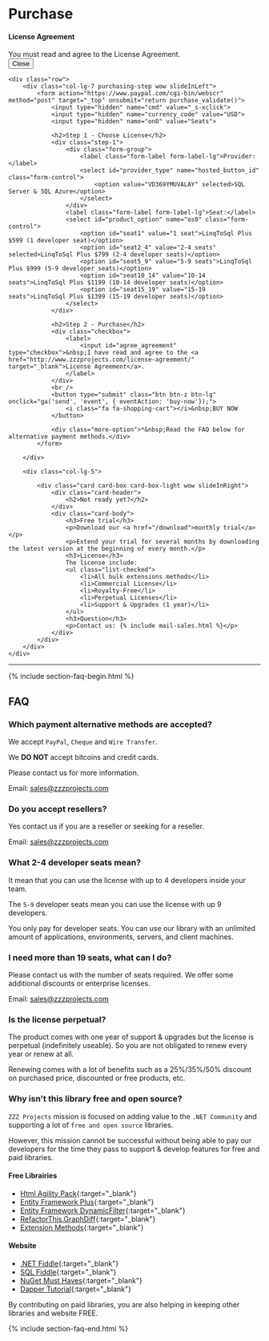 # Purchase

<!-- validation !-->
<div id="error_validation" class="modal fade" tabindex="-1" role="dialog" aria-labelledby="modal_agreement" aria-hidden="true">
	<div class="modal-dialog" role="document">
		<div class="modal-content">
			<div class="modal-header">
				<h4 class="modal-title" id="modal_agreement">License Agreement</h4>
			</div>
			<div class="modal-body bg-danger">
				You must read and agree to the License Agreement.
			</div>
			<div class="modal-footer">
				<button type="button" class="btn btn-z" data-dismiss="modal">Close</button>
			</div>
		</div>
	</div>
</div>


<div class="container">

	<div class="row">
		<div class="col-lg-7 purchasing-step wow slideInLeft">
			<form action="https://www.paypal.com/cgi-bin/webscr" method="post" target="_top" onsubmit="return purchase_validate()">
				<input type="hidden" name="cmd" value="_s-xclick">
				<input type="hidden" name="currency_code" value="USD">
				<input type="hidden" name="on0" value="Seats">
				
				<h2>Step 1 - Choose License</h2>
				<div class="step-1">
					<div class="form-group">
						<label class="form-label form-label-lg">Provider:</label> 
						<select id="provider_type" name="hosted_button_id" class="form-control">
							<option value="VD369YMUVALAY" selected>SQL Server & SQL Azure</option>			
						</select> 
					</div>
					<label class="form-label form-label-lg">Seat:</label> 
					<select id="product_option" name="os0" class="form-control">
						<option id="seat1" value="1 seat">LinqToSql Plus $599 (1 developer seat)</option>
						<option id="seat2_4" value="2-4 seats" selected>LinqToSql Plus $799 (2-4 developer seats)</option>
						<option id="seat5_9" value="5-9 seats">LinqToSql Plus $999 (5-9 developer seats)</option>
						<option id="seat10_14" value="10-14 seats">LinqToSql Plus $1199 (10-14 developer seats)</option>
						<option id="seat15_19" value="15-19 seats">LinqToSql Plus $1399 (15-19 developer seats)</option>
					</select> 
				</div>
				
				<h2>Step 2 - Purchase</h2>
				<div class="checkbox">
					<label>
						<input id="agree_agreement" type="checkbox">&nbsp;I have read and agree to the <a href="http://www.zzzprojects.com/license-agreement/" target="_blank">License Agreement</a>.
					</label>
				</div>
				<br />
				<button type="submit" class="btn btn-z btn-lg" onclick="ga('send', 'event', { eventAction: 'buy-now'});">
					<i class="fa fa-shopping-cart"></i>&nbsp;BUY NOW
				</button>
				
				<div class="more-option">*&nbsp;Read the FAQ below for alternative payment methods.</div>				
			</form>
			
		</div>
	
		<div class="col-lg-5">
		
			<div class="card card-box card-box-light wow slideInRight">
				<div class="card-header">
					<h2>Not ready yet?</h2>
				</div>
				<div class="card-body">
					<h3>Free trial</h3>
					<p>Download our <a href="/download">monthly trial</a></p>
					<p>Extend your trial for several months by downloading the latest version at the beginning of every month.</p>
					<h3>License</h3>
					The license include:
					<ul class="list-checked">
						<li>All bulk extensions methods</li>
						<li>Commercial License</li>
						<li>Royalty-Free</li>
						<li>Perpetual Licenses</li>
						<li>Support & Upgrades (1 year)</li>
					</ul>
					<h3>Question</h3>
					<p>Contact us: {% include mail-sales.html %}</p>
				</div>
			</div>
		</div>
	</div>
</div>

---

<div class="container section-faq wow slideInLeft">
{% include section-faq-begin.html %}

## FAQ

### Which payment alternative methods are accepted?
We accept `PayPal`, `Cheque` and `Wire Transfer`.

We **DO NOT** accept bitcoins and credit cards.

Please contact us for more information.

Email: <a href="mailto:sales@zzzprojects.com">sales@zzzprojects.com</a>

### Do you accept resellers?
Yes contact us if you are a reseller or seeking for a reseller.

Email: <a href="mailto:sales@zzzprojects.com">sales@zzzprojects.com</a>

### What 2-4 developer seats mean?
It mean that you can use the license with up to 4 developers inside your team.

The `5-9` developer seats mean you can use the license with up 9 developers.

You only pay for developer seats. You can use our library with an unlimited amount of applications, environments, servers, and client machines.

### I need more than 19 seats, what can I do?
Please contact us with the number of seats required. We offer some additional discounts or enterprise licenses.

Email: <a href="mailto:sales@zzzprojects.com">sales@zzzprojects.com</a>

### Is the license perpetual?
The product comes with one year of support & upgrades but the license is perpetual (indefinitely useable). So you are not obligated to renew every year or renew at all.

Renewing comes with a lot of benefits such as a 25%/35%/50% discount on purchased price, discounted or free products, etc.

### Why isn't this library free and open source?
`ZZZ Projects` mission is focused on adding value to the `.NET Community` and supporting a lot of `free and open source` libraries.

However, this mission cannot be successful without being able to pay our developers for the time they pass to support & develop features for free and paid libraries.

#### Free Librairies

- [Html Agility Pack](http://html-agility-pack.net/){:target="_blank"}
- [Entity Framework Plus](http://entityframework-plus.net/){:target="_blank"}
- [Entity Framework DynamicFilter](https://github.com/zzzprojects/EntityFramework.DynamicFilters){:target="_blank"}
- [RefactorThis.GraphDiff](https://github.com/zzzprojects/GraphDiff){:target="_blank"}
- [Extension Methods](https://github.com/zzzprojects/Z.ExtensionMethods){:target="_blank"}

#### Website

- [.NET Fiddle](https://dotnetfiddle.net/){:target="_blank"}
- [SQL Fiddle](http://sqlfiddle.com/){:target="_blank"}
- [NuGet Must Haves](http://nugetmusthaves.com/){:target="_blank"}
- [Dapper Tutorial](http://dapper-tutorial.net/){:target="_blank"}

By contributing on paid libraries, you are also helping in keeping other libraries and website FREE.

{% include section-faq-end.html %}
</div>